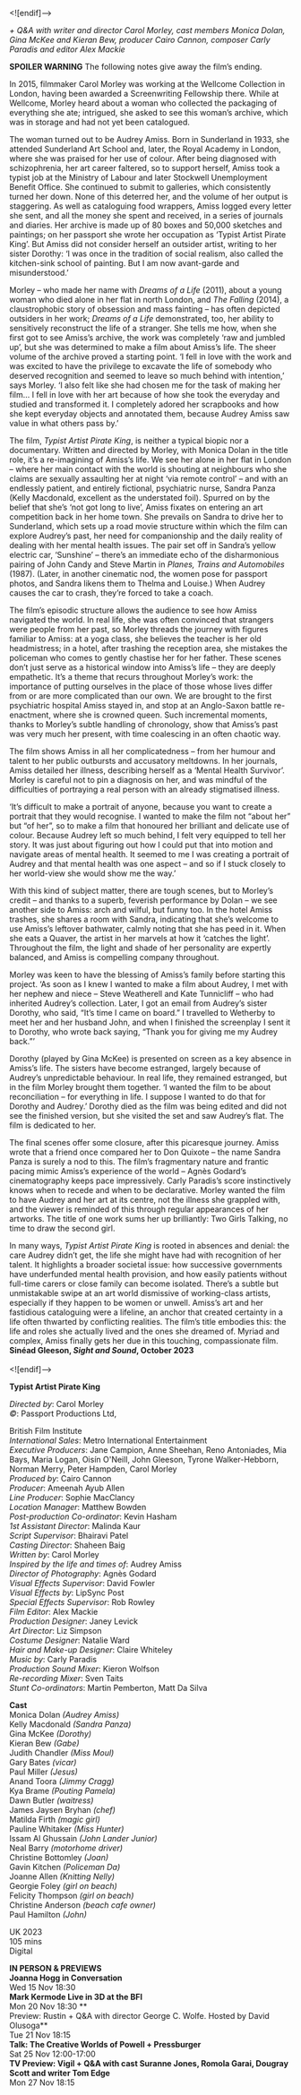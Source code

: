 


<![endif]-->

_+ Q&A with writer and director Carol Morley, cast members Monica Dolan, Gina McKee and Kieran Bew, producer Cairo Cannon, composer Carly Paradis and editor Alex Mackie_

**SPOILER WARNING** The following notes give away the film’s ending.

In 2015, filmmaker Carol Morley was working at the Wellcome Collection in London, having been awarded a Screenwriting Fellowship there. While at Wellcome, Morley heard about a woman who collected the packaging of everything she ate; intrigued, she asked to see this woman’s archive, which was in storage and had not yet been catalogued.

The woman turned out to be Audrey Amiss. Born in Sunderland in 1933, she attended Sunderland Art School and, later, the Royal Academy in London, where she was praised for her use of colour. After being diagnosed with schizophrenia, her art career faltered, so to support herself, Amiss took a typist job at the Ministry of Labour and later Stockwell Unemployment Benefit Office. She continued to submit to galleries, which consistently turned her down. None of this deterred her, and the volume of her output is staggering. As well as cataloguing food wrappers, Amiss logged every letter she sent, and all the money she spent and received, in a series of journals and diaries. Her archive is made up of 80 boxes and 50,000 sketches and paintings; on her passport she wrote her occupation as ‘Typist Artist Pirate King’. But Amiss did not consider herself an outsider artist, writing to her sister Dorothy: ‘I was once in the tradition of social realism, also called the kitchen-sink school of painting. But I am now avant-garde and misunderstood.’

Morley – who made her name with _Dreams of a Life_ (2011), about a young woman who died alone in her flat in north London, and _The Falling_ (2014), a claustrophobic story of obsession and mass fainting – has often depicted outsiders in her work; _Dreams of a Life_ demonstrated, too, her ability to sensitively reconstruct the life of a stranger. She tells me how, when she first got to see Amiss’s archive, the work was completely ‘raw and jumbled up’, but she was determined to make a film about Amiss’s life. The sheer volume of the archive proved a starting point. ‘I fell in love with the work and was excited to have the privilege to excavate the life of somebody who deserved recognition and seemed to leave so much behind with intention,’ says Morley. ‘I also felt like she had chosen me for the task of making her film… I fell in love with her art because of how she took the everyday and studied and transformed it. I completely adored her scrapbooks and how she kept everyday objects and annotated them, because Audrey Amiss saw value in what others pass by.’

The film, _Typist Artist Pirate King_, is neither a typical biopic nor a documentary. Written and directed by Morley, with Monica Dolan in the title role, it’s a re-imagining of Amiss’s life. We see her alone in her flat in London – where her main contact with the world is shouting at neighbours who she claims are sexually assaulting her at night ‘via remote control’ – and with an endlessly patient, and entirely fictional, psychiatric nurse, Sandra Panza (Kelly Macdonald, excellent as the understated foil). Spurred on by the belief that she’s ‘not got long to live’, Amiss fixates on entering an art competition back in her home town. She prevails on Sandra to drive her to Sunderland, which sets up a road movie structure within which the film can explore Audrey’s past, her need for companionship and the daily reality of dealing with her mental health issues. The pair set off in Sandra’s yellow electric car, ‘Sunshine’ – there’s an immediate echo of the disharmonious pairing of John Candy and Steve Martin in _Planes, Trains and Automobiles_ (1987). (Later, in another cinematic nod, the women pose for passport photos, and Sandra likens them to Thelma and Louise.) When Audrey causes the car to crash, they’re forced to take a coach.

The film’s episodic structure allows the audience to see how Amiss navigated the world. In real life, she was often convinced that strangers were people from her past, so Morley threads the journey with figures familiar to Amiss: at a yoga class, she believes the teacher is her old headmistress; in a hotel, after trashing the reception area, she mistakes the policeman who comes to gently chastise her for her father. These scenes don’t just serve as a historical window into Amiss’s life – they are deeply empathetic. It’s a theme that recurs throughout Morley’s work: the importance of putting ourselves in the place of those whose lives differ from or are more complicated than our own. We are brought to the first psychiatric hospital Amiss stayed in, and stop at an Anglo-Saxon battle re-enactment, where she is crowned queen. Such incremental moments, thanks to Morley’s subtle handling of chronology, show that Amiss’s past was very much her present, with time coalescing in an often chaotic way.

The film shows Amiss in all her complicatedness – from her humour and talent to her public outbursts and accusatory ­meltdowns. In her journals, Amiss detailed her illness, describing herself as a ‘Mental Health Survivor’. Morley is careful not to pin a diagnosis on her, and was mindful of the difficulties of portraying a real person with an already stigmatised illness.

‘It’s difficult to make a portrait of anyone, because you want to create a portrait that they would recognise. I wanted to make the film not “about her” but “of her”, so to make a film that honoured her brilliant and delicate use of colour. Because Audrey left so much behind, I felt very equipped to tell her story. It was just about figuring out how I could put that into motion and navigate areas of mental health. It seemed to me I was creating a portrait of Audrey and that mental health was one aspect – and so if I stuck closely to her world-view she would show me the way.’

With this kind of subject matter, there are tough scenes, but to Morley’s credit – and thanks to a superb, feverish performance by Dolan – we see another side to Amiss: arch and wilful, but funny too. In the hotel Amiss trashes, she shares a room with Sandra, indicating that she’s welcome to use Amiss’s leftover bathwater, calmly noting that she has peed in it. When she eats a Quaver, the artist in her marvels at how it ‘catches the light’. Throughout the film, the light and shade of her personality are expertly balanced, and Amiss is compelling company throughout.

Morley was keen to have the blessing of Amiss’s family before starting this project. ‘As soon as I knew I wanted to make a film about Audrey, I met with her nephew and niece – Steve Weatherell and Kate Tunnicliff – who had inherited Audrey’s collection. Later, I got an email from Audrey’s sister Dorothy, who said, “It’s time I came on board.” I travelled to Wetherby to meet her and her husband John, and when I finished the screenplay I sent it to Dorothy, who wrote back saying, “Thank you for giving me my Audrey back.”’

Dorothy (played by Gina McKee) is presented on screen as a key absence in Amiss’s life. The sisters have become estranged, largely because of Audrey’s unpredictable behaviour. In real life, they remained estranged, but in the film Morley brought them together. ‘I wanted the film to be about reconciliation – for everything in life. I suppose I wanted to do that for Dorothy and Audrey.’ Dorothy died as the film was being edited and did not see the finished version, but she visited the set and saw Audrey’s flat. The film is dedicated to her.

The final scenes offer some closure, after this picaresque journey. Amiss wrote that a friend once compared her to Don Quixote – the name Sandra Panza is surely a nod to this. The film’s fragmentary nature and frantic pacing mimic Amiss’s experience of the world – Agnès Godard’s cinematography keeps pace impressively. Carly Paradis’s score instinctively knows when to recede and when to be declarative. Morley wanted the film to have Audrey and her art at its centre, not the illness she grappled with, and the viewer is reminded of this through regular appearances of her artworks. The title of one work sums her up brilliantly: Two Girls Talking, no time to draw the second girl.

In many ways, _Typist Artist Pirate King_ is rooted in absences and denial: the care Audrey didn’t get, the life she might have had with recognition of her talent. It highlights a broader societal issue: how successive governments have underfunded mental health provision, and how easily patients without full-time carers or close family can become isolated. There’s a subtle but unmistakable swipe at an art world dismissive of working-class artists, especially if they happen to be women or unwell. Amiss’s art and her fastidious cataloguing were a lifeline, an anchor that created certainty in a life often thwarted by conflicting realities. The film’s title embodies this: the life and roles she actually lived and the ones she dreamed of. Myriad and complex, Amiss finally gets her due in this touching, compassionate film.  
**Sinéad Gleeson, _Sight and Sound_, October 2023**  
<br>
<![endif]-->

**Typist Artist Pirate King**

_Directed by_: Carol Morley  
_©_: Passport Productions Ltd,

British Film Institute  
_International Sales_: Metro International Entertainment  
_Executive Producers_: Jane Campion, Anne Sheehan, Reno Antoniades, Mia Bays, Maria Logan, Oisín O'Neill, John Gleeson, Tyrone Walker-Hebborn, Norman Merry, Peter Hampden, Carol Morley  
_Produced by_: Cairo Cannon  
_Producer_: Ameenah Ayub Allen  
_Line Producer_: Sophie MacClancy  
_Location Manager_: Matthew Bowden  
_Post-production Co-ordinator_: Kevin Hasham  
_1st Assistant Director_: Malinda Kaur  
_Script Supervisor_: Bhairavi Patel  
_Casting Director_: Shaheen Baig  
_Written by_: Carol Morley  
_Inspired by the life and times of_: Audrey Amiss  
_Director of Photography_: Agnès Godard  
_Visual Effects Supervisor_: David Fowler  
_Visual Effects by_: LipSync Post  
_Special Effects Supervisor_: Rob Rowley  
_Film Editor_: Alex Mackie  
_Production Designer_: Janey Levick  
_Art Director_: Liz Simpson  
_Costume Designer_: Natalie Ward  
_Hair and Make-up Designer_: Claire Whiteley  
_Music by_: Carly Paradis  
_Production Sound Mixer_: Kieron Wolfson  
_Re-recording Mixer_: Sven Taits  
_Stunt Co-ordinators_: Martin Pemberton,
Matt Da Silva  

**Cast**    
Monica Dolan _(Audrey Amiss)_  
Kelly Macdonald _(Sandra Panza)_  
Gina McKee _(Dorothy)_  
Kieran Bew _(Gabe)_  
Judith Chandler _(Miss Moul)_  
Gary Bates _(vicar)_  
Paul Miller _(Jesus)_  
Anand Toora _(Jimmy Cragg)_  
Kya Brame _(Pouting Pamela)_  
Dawn Butler _(waitress)_  
James Jaysen Bryhan _(chef)_  
Matilda Firth _(magic girl)_  
Pauline Whitaker _(Miss Hunter)_  
Issam Al Ghussain _(John Lander Junior)_  
Neal Barry _(motorhome driver)_  
Christine Bottomley _(Joan)_  
Gavin Kitchen _(Policeman Da)_  
Joanne Allen _(Knitting Nelly)_  
Georgie Foley _(girl on beach)_  
Felicity Thompson _(girl on beach)_  
Christine Anderson _(beach cafe owner)_  
Paul Hamilton _(John)_  

UK 2023  
105 mins  
Digital  


**IN PERSON & PREVIEWS**  
**Joanna Hogg in Conversation**  
Wed 15 Nov 18:30  
**Mark Kermode Live in 3D at the BFI**  
Mon 20 Nov 18:30 **  
Preview: Rustin + Q&A with director George C. Wolfe. Hosted by David Olusoga**  
Tue 21 Nov 18:15  
**Talk: The Creative Worlds of Powell + Pressburger**  
Sat 25 Nov 12:00-17:00  
**TV Preview: Vigil + Q&A with cast Suranne Jones, Romola Garai, Dougray Scott and writer Tom Edge**  
Mon 27 Nov 18:15  
<!--stackedit_data:
eyJoaXN0b3J5IjpbMTgwMzcwMjA1MV19
-->